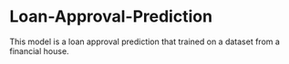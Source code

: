 # Loan-Approval-Prediction
This model is a loan approval prediction that trained on a dataset from a financial house. 
